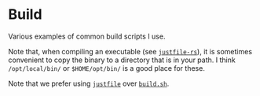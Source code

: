 # Build

Various examples of common build scripts I use.

Note that, when compiling an executable (see [`justfile-rs`](./justfile-rs)), it is sometimes convenient to copy the binary to a directory that is in your path.  I think `/opt/local/bin/` or `$HOME/opt/bin/` is a good place for these.

Note that we prefer using [`justfile`](https://github.com/casey/just) over [`build.sh`](deprecated/).
